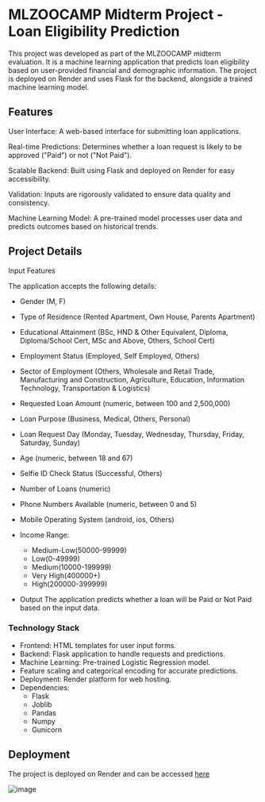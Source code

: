 # MLZOOCAMP Midterm Project - Loan Eligibility Prediction
This project was developed as part of the MLZOOCAMP midterm evaluation. It is a machine learning application that predicts loan eligibility based on user-provided financial and demographic information. The project is deployed on Render and uses Flask for the backend, alongside a trained machine learning model.

## Features
User Interface: A web-based interface for submitting loan applications.

Real-time Predictions: Determines whether a loan request is likely to be approved ("Paid") or not ("Not Paid").

Scalable Backend: Built using Flask and deployed on Render for easy accessibility.

Validation: Inputs are rigorously validated to ensure data quality and consistency.

Machine Learning Model: A pre-trained model processes user data and predicts outcomes based on historical trends.

## Project Details
Input Features

The application accepts the following details:

- Gender (M, F)

- Type of Residence (Rented Apartment, Own House, Parents Apartment)

- Educational Attainment (BSc, HND & Other Equivalent, Diploma, Diploma/School Cert, MSc and Above, Others, School Cert)
- Employment Status (Employed, Self Employed, Others)
- Sector of Employment (Others, Wholesale and Retail Trade, Manufacturing and Construction, Agriculture, Education, Information Technology, Transportation & Logistics)
- Requested Loan Amount (numeric, between 100 and 2,500,000)
- Loan Purpose (Business, Medical, Others, Personal)
- Loan Request Day (Monday, Tuesday, Wednesday, Thursday, Friday, Saturday, Sunday)
- Age (numeric, between 18 and 67)
- Selfie ID Check Status (Successful, Others)
- Number of Loans (numeric)
- Phone Numbers Available (numeric, between 0 and 5)
- Mobile Operating System (android, ios, Others)
- Income Range:
    - Medium-Low(50000-99999)
    - Low(0-49999)
    - Medium(10000-199999)
    - Very High(400000+)
    - High(200000-399999)
- Output
The application predicts whether a loan will be Paid or Not Paid based on the input data.

### Technology Stack
- Frontend: HTML templates for user input forms.
- Backend: Flask application to handle requests and predictions.
- Machine Learning: Pre-trained Logistic Regression model.
- Feature scaling and categorical encoding for accurate predictions.
- Deployment: Render platform for web hosting.
- Dependencies:
    - Flask
    - Joblib
    - Pandas
    - Numpy
    - Gunicorn

## Deployment
The project is deployed on Render and can be accessed [here](https://ml-zoocamp-midterm-project.onrender.com)

![image](https://github.com/user-attachments/assets/3a52f247-45eb-4722-83b2-0610b979f6fa)
